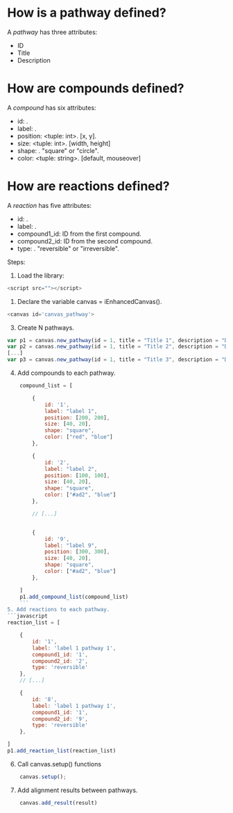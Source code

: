 
# How is a pathway defined?
A *pathway* has three attributes:
- ID
- Title
- Description

# How are compounds defined?
A *compound* has six attributes:
- id: <integer>.
- label: <string>.
- position: <tuple: int>. [x, y].
- size: <tuple: int>. [width, height]
- shape: <string>. "square" or "circle".
- color: <tuple: string>. [default, mouseover]

# How are reactions defined?
A *reaction* has five attributes:
- id: <integer>.
- label: <string>.
- compound1_id: <int> ID from the first compound.
- compound2_id: <int> ID from the second compound.
- type: <string>. "reversible" or "irreversible".


Steps:
1. Load the library:
```javascript
<script src=""></script>
```
1. Declare the variable canvas = iEnhancedCanvas().
```javascript
<canvas id='canvas_pathway'>
```
3. Create N pathways.
```javascript
var p1 = canvas.new_pathway(id = 1, title = "Title 1", description = "Description");
var p2 = canvas.new_pathway(id = 1, title = "Title 2", description = "Description");
[...]
var p3 = canvas.new_pathway(id = 1, title = "Title 3", description = "Description");
```
4. Add compounds to each pathway.
```javascript
    compound_list = [

        {
            id: '1',
            label: "label 1",
            position: [200, 200],
            size: [40, 20],
            shape: "square",
            color: ["red", "blue"]
        },

        {
            id: '2',
            label: "label 2",
            position: [100, 100],
            size: [40, 20],
            shape: "square",
            color: ["#ad2", "blue"]
        },

        // [...]


        {
            id: '9',
            label: "label 9",
            position: [300, 300],
            size: [40, 20],
            shape: "square",
            color: ["#ad2", "blue"]
        },

    ]
    p1.add_compound_list(compound_list)
    ```
5. Add reactions to each pathway.
```javascript
reaction_list = [

    {
        id: '1',
        label: 'label 1 pathway 1',
        compound1_id: '1',
        compound2_id: '2',
        type: 'reversible'
    },
    // [...]

    {
        id: '8',
        label: 'label 1 pathway 1',
        compound1_id: '1',
        compound2_id: '9',
        type: 'reversible'
    },

]
p1.add_reaction_list(reaction_list)
```
6. Call canvas.setup() functions
```javascript
    canvas.setup();
```
7. Add alignment results between pathways.
```javascript
    canvas.add_result(result)
```

